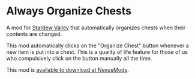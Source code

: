 # Always Organize Chests

A mod for [Stardew Valley](https://www.stardewvalley.net/) that automatically organizes chests when their contents are changed.

This mod automatically clicks on the "Organize Chest" button whenever a new item is put into a chest. This is a quality of life feature for those of us who compulsively click on the button manually all the time.

This mod is [available to download at NexusMods](https://www.nexusmods.com/stardewvalley/mods/21207).
